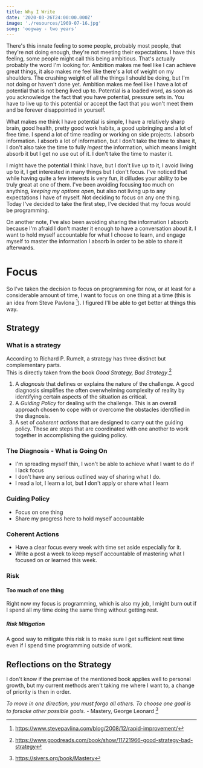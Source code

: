 ```yaml
---
title: Why I Write
date: '2020-03-26T24:00:00.000Z'
image: './resources/1969-07-16.jpg'
song: 'oogway - two years'
---
```



There's this innate feeling to some people, probably most people, that they're
not doing enough, they're not meeting their expectations.
I have this feeling, some people might call this being ambitious.  That's actually probably
the word I'm looking for. Ambition makes me feel like I can achieve great things, it also makes me feel like
there's a lot of weight on my shoulders. The crushing weight of all the things I should
be doing, but I'm not doing or haven't done yet. Ambition makes me feel like I have a lot of potential
that is not beng lived up to. Potential is a loaded word, as soon as you acknowledge the fact that you have
potential, pressure sets in. You have to live up to this potential or
accept the fact that you won't meet them and be forever disappointed in yourself.

What makes me think I have potential is simple, I have a relatively sharp brain, good health,
pretty good work habits, a good upbringing and a lot of free time. I spend a lot of time reading or working
on side projects. I absorb information. I absorb a lot of information, 
but I don't take the time to share it, I don't
also take the time to fully *ingest* the information, which means I might absorb
it but I get no use out of it. I don't take the time to master it.

I might have the potential I think I have, but I don't live up to it, I avoid living up to it, I get interested in many things but I don't focus. I've noticed that while having quite a few interests is very fun,
it dilludes your ability to be truly great at one of them.
I've been avoiding focusing too much on anything, *keeping my options open*, but also not living up to any expectations I have of myself. 
Not deciding to focus on any one thing. Today I've decided to take the first
step, I've decided that my focus would be programming.

On another note, I've also been avoiding sharing the information I absorb because I'm afraid I don't master it
enough to have a conversation about it. I want to hold myself accountable for what
I choose to learn, and engage myself to master the information I absorb in order to be able to share it afterwards.

# Focus
So I've taken the decision to focus on programming for now, or at least for a considerable amount of time, I want
to focus on one thing at a time (this is an idea from Steve Pavlona [^1]). I figured I'll be able to get better at things this way.

## Strategy
<!-- ## A LEVER TO MOVE THE WORLD  I LIKE THIS -->
### What is a strategy
According to Richard P. Rumelt, a strategy has three distinct but complementary parts.  
This is directly taken from the book *Good Strategy, Bad Strategy*.[^2]
1. A *diagnosis* that defines or explains the nature of the challenge.
A good diagnosis simplifies the often overwhelming complexity of reality by 
identifying certain aspects of the situation as critical.
2. A *Guiding Policy* for dealing with the challenge. This is an overall 
approach chosen to cope with or overcome the obstacles identified in the diagnosis.
3. A set of *coherent actions* that are designed to carry out the guiding policy. These are steps
that are coordinated with one another to work together in accomplishing the guiding policy.

### The Diagnosis - What is Going On
* I'm spreading myself thin, I won't be able to achieve what I want to do if I lack focus
* I don't have any serious outlined way of sharing what I do.
* I read a lot, I learn a lot, but I don't apply or share what I learn

### Guiding Policy
* Focus on one thing 
* Share my progress here to hold myself accountable


### Coherent Actions
*  Have a clear focus every week with time set aside especially for it.
*  Write a post a week to keep myself accountable of mastering what I focused on or learned this week.

### Risk

#### Too much of one thing
Right now my focus is programming, which is also my job, I might burn out if I spend
all my time doing the same thing without getting rest.

##### Risk Mitigation
A good way to mitigate this risk is to make sure I get sufficient rest time even if I spend
time programming outside of work.


## Reflections on the Strategy
I don't know if the premise of the mentioned book applies well to personal growth, but my current
methods aren't taking me where I want to, a change of priority is then in order.

*To move in one direction, you must forgo all others. To choose one goal is to forsake other possible goals.* - Mastery, George Leonard [^3]


[^1]: https://www.stevepavlina.com/blog/2008/12/rapid-improvement/
[^2]: https://www.goodreads.com/book/show/11721966-good-strategy-bad-strategy
[^3]: https://sivers.org/book/Mastery
